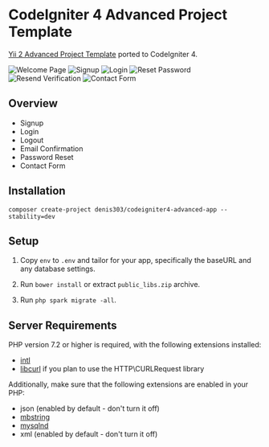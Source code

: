 # CodeIgniter 4 Advanced Project Template

[Yii 2 Advanced Project Template](https://github.com/yiisoft/yii2-app-advanced) ported to CodeIgniter 4.

![Welcome Page](https://github.com/denis303/codeigniter4-advanced-app/blob/master/_images/screen_welcome.png?raw=true)
![Signup](https://github.com/denis303/codeigniter4-advanced-app/blob/master/_images/screen_signup.png?raw=true)
![Login](https://github.com/denis303/codeigniter4-advanced-app/blob/master/_images/screen_login.png?raw=true)
![Reset Password](https://github.com/denis303/codeigniter4-advanced-app/blob/master/_images/screen_reset_password.png?raw=true)
![Resend Verification](https://github.com/denis303/codeigniter4-advanced-app/blob/master/_images/screen_resend_verification.png?raw=true)
![Contact Form](https://github.com/denis303/codeigniter4-advanced-app/blob/master/_images/screen_contact.png?raw=true)

## Overview

  - Signup
  - Login
  - Logout
  - Email Confirmation
  - Password Reset
  - Contact Form

## Installation

`composer create-project denis303/codeigniter4-advanced-app --stability=dev`

## Setup

1. Copy `env` to `.env` and tailor for your app, specifically the baseURL
and any database settings.

2. Run `bower install` or extract `public_libs.zip` archive. 

3. Run `php spark migrate -all`.

## Server Requirements

PHP version 7.2 or higher is required, with the following extensions installed: 

- [intl](http://php.net/manual/en/intl.requirements.php)
- [libcurl](http://php.net/manual/en/curl.requirements.php) if you plan to use the HTTP\CURLRequest library

Additionally, make sure that the following extensions are enabled in your PHP:

- json (enabled by default - don't turn it off)
- [mbstring](http://php.net/manual/en/mbstring.installation.php)
- [mysqlnd](http://php.net/manual/en/mysqlnd.install.php)
- xml (enabled by default - don't turn it off)
